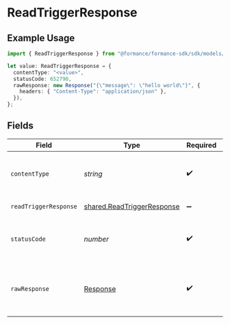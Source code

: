 # ReadTriggerResponse

## Example Usage

```typescript
import { ReadTriggerResponse } from "@formance/formance-sdk/sdk/models/operations";

let value: ReadTriggerResponse = {
  contentType: "<value>",
  statusCode: 652790,
  rawResponse: new Response("{\"message\": \"hello world\"}", {
    headers: { "Content-Type": "application/json" },
  }),
};
```

## Fields

| Field                                                                           | Type                                                                            | Required                                                                        | Description                                                                     |
| ------------------------------------------------------------------------------- | ------------------------------------------------------------------------------- | ------------------------------------------------------------------------------- | ------------------------------------------------------------------------------- |
| `contentType`                                                                   | *string*                                                                        | :heavy_check_mark:                                                              | HTTP response content type for this operation                                   |
| `readTriggerResponse`                                                           | [shared.ReadTriggerResponse](../../../sdk/models/shared/readtriggerresponse.md) | :heavy_minus_sign:                                                              | A specific trigger                                                              |
| `statusCode`                                                                    | *number*                                                                        | :heavy_check_mark:                                                              | HTTP response status code for this operation                                    |
| `rawResponse`                                                                   | [Response](https://developer.mozilla.org/en-US/docs/Web/API/Response)           | :heavy_check_mark:                                                              | Raw HTTP response; suitable for custom response parsing                         |